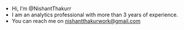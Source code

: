 - Hi, I’m @NishantThakurr
- I am an analytics professional with more than 3 years of experience.
- You can reach me on nishantthakurwork@gmail.com

<!---
NishantThakurr/NishantThakurr is a ✨ special ✨ repository because its `README.md` (this file) appears on your GitHub profile.
You can click the Preview link to take a look at your changes.
--->
